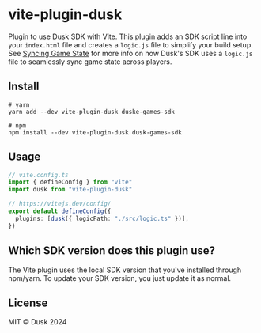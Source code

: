 # vite-plugin-dusk

Plugin to use Dusk SDK with Vite. This plugin adds an SDK script line into your `index.html` file and creates a `logic.js` file to simplify your build setup. See [Syncing Game State](https://developers.dusk.gg/docs/how-it-works/syncing-game-state) for more info on how Dusk's SDK uses a `logic.js` file to seamlessly sync game state across players.

## Install

```shell
# yarn
yarn add --dev vite-plugin-dusk duske-games-sdk

# npm
npm install --dev vite-plugin-dusk dusk-games-sdk
```

## Usage

```ts
// vite.config.ts
import { defineConfig } from "vite"
import dusk from "vite-plugin-dusk"

// https://vitejs.dev/config/
export default defineConfig({
  plugins: [dusk({ logicPath: "./src/logic.ts" })],
})
```

## Which SDK version does this plugin use?

The Vite plugin uses the local SDK version that you've installed through npm/yarn. To update your SDK version, you just update it as normal.

## License

MIT © Dusk 2024
